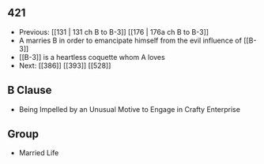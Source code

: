 ## 421
- Previous: [[131 | 131 ch B to B-3]] [[176 | 176a ch B to B-3]] 
- A marries B in order to emancipate himself from the evil influence of [[B-3]]
- [[B-3]] is a heartless coquette whom A loves
- Next: [[386]] [[393]] [[528]] 

## B Clause
- Being Impelled by an Unusual Motive to Engage in Crafty Enterprise

## Group
- Married Life

